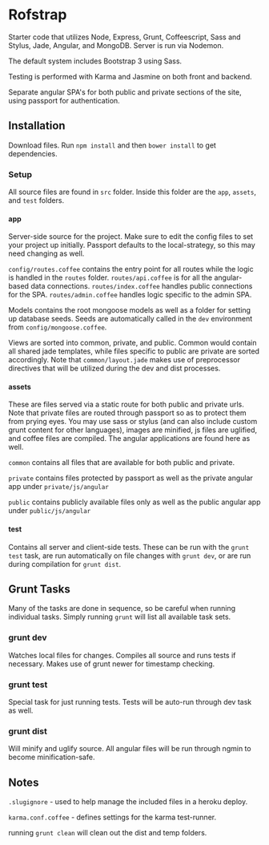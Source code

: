 # Rofstrap

Starter code that utilizes Node, Express, Grunt, Coffeescript, Sass and Stylus, Jade, Angular, and MongoDB. Server is run via Nodemon.

The default system includes Bootstrap 3 using Sass.

Testing is performed with Karma and Jasmine on both front and backend.

Separate angular SPA's for both public and private sections of the site, using passport for authentication.

## Installation

Download files. Run `npm install` and then `bower install` to get dependencies.

### Setup
All source files are found in `src` folder. Inside this folder are the `app`, `assets`, and `test` folders.

#### app
Server-side source for the project. Make sure to edit the config files to set your project up initially. Passport defaults to the local-strategy, so this may need changing as well.

`config/routes.coffee` contains the entry point for all routes while the logic is handled in the `routes` folder. `routes/api.coffee` is for all the angular-based data connections. `routes/index.coffee` handles public connections for the SPA. `routes/admin.coffee` handles logic specific to the admin SPA. 

Models contains the root mongoose models as well as a folder for setting up database seeds. Seeds are automatically called in the `dev` environment from `config/mongoose.coffee`.

Views are sorted into common, private, and public. Common would contain all shared jade templates, while files specific to public are private are sorted accordingly. Note that `common/layout.jade` makes use of preprocessor directives that will be utilized during the dev and dist processes.

#### assets
These are files served via a static route for both public and private urls. Note that private files are routed through passport so as to protect them from prying eyes. You may use sass or stylus (and can also include custom grunt content for other languages), images are minified, js files are uglified, and coffee files are compiled. The angular applications are found here as well.

`common` contains all files that are available for both public and private.

`private` contains files protected by passport as well as the private angular app under `private/js/angular`

`public` contains publicly available files only as well as the public angular app under `public/js/angular`

#### test
Contains all server and client-side tests. These can be run with the `grunt test` task, are run automatically on file changes with `grunt dev`, or are run during compilation for `grunt dist`. 

## Grunt Tasks
Many of the tasks are done in sequence, so be careful when running individual tasks. Simply running `grunt` will list all available task sets.

### grunt dev
Watches local files for changes. Compiles all source and runs tests if necessary. Makes use of grunt newer for timestamp checking.

### grunt test
Special task for just running tests. Tests will be auto-run through dev task as well.

### grunt dist
Will minify and uglify source. All angular files will be run through ngmin to become minification-safe.


## Notes

`.slugignore` - used to help manage the included files in a heroku deploy.

`karma.conf.coffee` - defines settings for the karma test-runner.

running `grunt clean` will clean out the dist and temp folders.